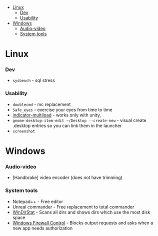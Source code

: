 - [Linux](#linux)
    + [Dev](#dev)
    + [Usability](#usability)
- [Windows](#windows)
    + [Audio-video](#audio-video)
    + [System tools](#system-tools)

<!-- toc -->

# Linux

### Dev
* `sysbench` - sql stress

### Usability

* `doublecmd` - mc replacement
* `Safe_eyes` - exercise your eyes from time to time
* [indicator-multiload](https://launchpad.net/indicator-multiload) - works only with unity, 
* `gnome-desktop-item-edit ~/Desktop --create-new` - visual create .desktop entries so you can link them in the launcher
* `screenshot`


# Windows

### Audio-video

* [Handbrake] video encoder (does not have trimming)

### System tools

* Notepad++ - Free editor
* Unreal commander - Free replacement to total commander
* [WinDirStat](https://windirstat.net) - Scans all dirs and shows dirs which use the most disk space
* [Windows Firewall Control](https://www.binisoft.org/wfc.php) - Blocks output requests and asks when a new app needs authorization



